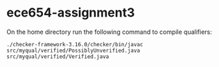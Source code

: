 # ece654-assignment3

On the home directory run the following command to compile qualifiers:

`./checker-framework-3.16.0/checker/bin/javac src/myqual/verified/PossiblyUnverified.java src/myqual/verified/Verified.java`
